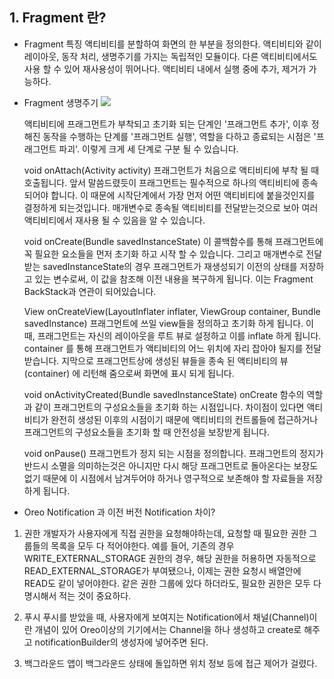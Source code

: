 ## 1. Fragment 란?
- Fragment 특징
액티비티를 분할하여 화면의 한 부분을 정의한다.
액티비티와 같이 레이아웃, 동작 처리, 생명주기를 가지는 독립적인 모듈이다.
다른 액티비티에서도 사용 할 수 있어 재사용성이 뛰어나다.
액티비티 내에서 실행 중에 추가, 제거가 가능하다.


- Fragment 생명주기
  ![](http://cfile1.uf.tistory.com/image/9996014A5C880CB10A46E8)

  액티비티에 프래그먼트가 부착되고 초기화 되는 단계인 '프래그먼트 추가', 이후 정해진 동작을 수행하는 단계를 '프래그먼트 실행', 역할을 다하고 종료되는 시점은 '프래그먼트 파괴'. 이렇게 크게 세 단계로 구분 될 수 있습니다.

  void onAttach(Activity activity)
    프래그먼트가 처음으로 액티비티에 부착 될 때 호출됩니다. 앞서 말씀드렸듯이 프래그먼트는 필수적으로 하나의 액티비티에 종속되어야 합니다. 이 때문에 시작단계에서 가장 먼저 어떤 액티비티에 붙을것인지를 결정하게 되는것입니다. 매개변수로 종속될 액티비티를 전달받는것으로 보아 여러 액티비티에서 재사용 될 수 있음을 알 수 있습니다.


  void onCreate(Bundle savedInstanceState)
    이 콜백함수를 통해 프래그먼트에 꼭 필요한 요소들을 먼저 초기화 하고 시작 할 수 있습니다.
    그리고 매개변수로 전달받는 savedInstanceState의 경우 프래그먼트가 재생성되기 이전의 상태를 저장하고 있는 변수로써,
    이 값을 참조해 이전 내용을 복구하게 됩니다. 이는 Fragment BackStack과 연관이 되어있습니다.

  View onCreateView(LayoutInflater inflater, ViewGroup container, Bundle savedInstance)
    프래그먼트에 쓰일 view들을 정의하고 초기화 하게 됩니다. 이 때, 프래그먼트는 자신의 레이아웃을 루트 뷰로 설정하고 이를 inflate 하게 됩니다.
    container 를 통해 프래그먼트가 액티비티의 어느 위치에 자리 잡아야 될지를 전달 받습니다.
    지막으로 프래그먼트상에 생성된 뷰들을 종속 된 액티비티의 뷰(container) 에 리턴해 줌으로써 화면에 표시 되게 됩니다.

  void onActivityCreated(Bundle savedInstanceState)
    onCreate 함수의 역할과 같이 프래그먼트의 구성요소들을 초기화 하는 시점입니다.
    차이점이 있다면 액티비티가 완전히 생성된 이후의 시점이기 때문에 액티비티의 컨트롤들에 접근하거나 프래그먼트의 구성요소들을 초기화 할 때 안전성을 보장받게 됩니다.

  void onPause()
    프래그먼트가 정지 되는 시점을 정의합니다. 프래그먼트의 정지가 반드시 소멸을 의미하는것은 아니지만 다시 해당 프래그먼트로 돌아온다는 보장도 없기 때문에 이 시점에서 남겨두어야 하거나 영구적으로 보존해야 할 자료들을 저장하게 됩니다.


- Oreo Notification 과 이전 버전 Notification 차이?
1. 권한
 개발자가 사용자에게 직접 권한을 요청해야하는데, 요청할 때 필요한 권한 그룹들의 목록을 모두 다 적어야한다.
예를 들어, 기존의 경우 WRITE_EXTERNAL_STORAGE 권한의 경우, 해당 권한을 허용하면 자동적으로 READ_EXTERNAL_STORAGE가 부여됐으나, 이제는 권한 요청시 배열안에 READ도 같이 넣어야한다.
같은 권한 그룹에 있다 하더라도, 필요한 권한은 모두 다 명시해서 적는 것이 중요하다.



2. 푸시
푸시를 받았을 때, 사용자에게 보여지는 Notification에서 채널(Channel)이란 개념이 있어
 Oreo이상의 기기에서는 Channel을 하나 생성하고 create로 해주고 notificationBuilder의 생성자에 넣어주면 된다.


3. 백그라운드
 앱이 백그라운드 상태에 돌입하면 위치 정보 등에 접근 제어가 걸렸다.
